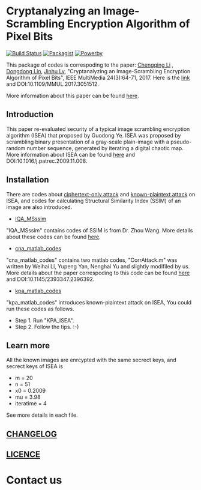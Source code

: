 # Cryptanalyzing an Image-Scrambling Encryption Algorithm of Pixel Bits
[![Build Status](https://img.shields.io/badge/build-passing-brightgreen.svg)](https://github.com/MrDongdongLin/Cryptanalysis_ISEA)
[![Packagist](https://img.shields.io/badge/packgist-v1.1.4-blue.svg)](https://github.com/MrDongdongLin/Cryptanalysis_ISEA)
[![Powerby](https://img.shields.io/badge/powerby-DongdongLin-orange.svg)](https://github.com/MrDongdongLin)

This package of codes is correspoding to the paper:
[Chengqing Li](http://www.ee.cityu.edu.hk/~cqli/) , [Dongdong Lin](https://github.com/MrDongdongLin), [Jinhu Lv](http://lsc.amss.ac.cn/~ljh/), "Cryptanalyzing an Image-Scrambling Encryption Algorithm of Pixel Bits", IEEE MultiMedia 24(3):64-71, 2017. Here is the [link](http://ieeexplore.ieee.org/document/7999153/) and DOI:10.1109/MMUL.2017.3051512.

More information about this paper can be found [here](https://arxiv.org/pdf/1607.01642.pdf).

## Introduction

This paper re-evaluated security of a typical image scrambling encryption algorithm (ISEA) that proposed by Guodong Ye. ISEA was proposed by scrambling binary presentation of a gray-scale plain-image with a pseudo-random number sequence, generated by iterating a digital chaotic map. More information about ISEA can be found [here](http://www.sciencedirect.com/science/article/pii/S0167865509003195) 
and DOI:10.1016/j.patrec.2009.11.008.

## Installation

There are codes about [ciphertext-only attack](https://en.wikipedia.org/wiki/Ciphertext-only_attack) and [known-plaintext attack](https://en.wikipedia.org/wiki/Known-plaintext_attack) on ISEA, and codes for calculating Structural Similarity Index (SSIM) of an image are also introduced.

- [IQA_MSssim](https://github.com/MrDongdongLin/Cryptanalysis_ISEA/tree/master/IQA_MSssim)

"IQA_MSssim" contains codes of SSIM is from Dr. Zhou Wang. More details about these codes can be found [here](http://www.cns.nyu.edu/~lcv/ssim/).

- [cna_matlab_codes](https://github.com/MrDongdongLin/Cryptanalysis_ISEA/tree/master/cna_matlab_codes)

"cna_matlab_codes" contains two matlab codes, "CorrAttack.m" was written by Weihai Li, Yupeng Yan, Nenghai Yu and slightly modifiled by us. More details about the paper correspoding to this code can be found [here](http://dl.acm.org/citation.cfm?id=2393347.2396392) and DOI:10.1145/2393347.2396392.

- [kpa_matlab_codes](https://github.com/MrDongdongLin/Cryptanalysis_ISEA/tree/master/kpa_matlab_codes)

"kpa_matlab_codes" introduces known-plaintext attack on ISEA, You could run these codes as follows.
  - Step 1. Run "KPA_ISEA".
  - Step 2. Follow the tips. :-)

## Learn more

All the known images are enrcypted with the same secrect keys, and secrect keys of ISEA is
- m = 20
- n = 51
- x0 = 0.2009
- mu = 3.98
- iteratime = 4

See more details in each file.

## [CHANGELOG](https://github.com/MrDongdongLin/Cryptanalysis_ISEA/releases/tag/v1.1.4)

## [LICENCE](https://github.com/MrDongdongLin/Cryptanalysis_ISEA/blob/master/LICENCE.md)

# Contact us
